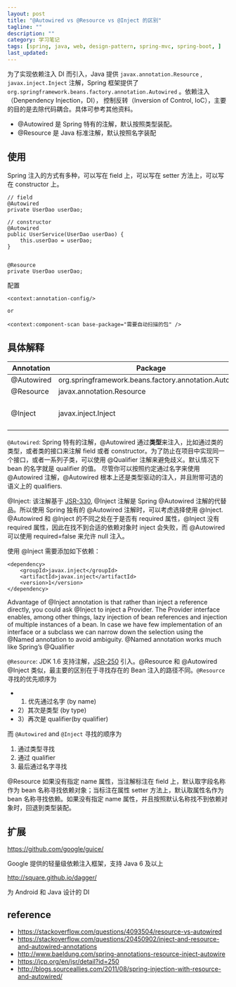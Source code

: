 ```yaml
---
layout: post
title: "@Autowired vs @Resource vs @Inject 的区别"
tagline: ""
description: ""
category: 学习笔记
tags: [spring, java, web, design-pattern, spring-mvc, spring-boot, ]
last_updated:
---
```


为了实现依赖注入 DI 而引入，Java 提供 `javax.annotation.Resource` , `javax.inject.Inject` 注解，Spring 框架提供了 `org.springframework.beans.factory.annotation.Autowired` 。依赖注入（Denpendency Injection，DI）， 控制反转（Inversion of Control, IoC），主要的目的是去除代码耦合。具体可参考其他资料。

- @Autowired 是 Spring 特有的注解，默认按照类型装配。
- @Resource 是 Java 标准注解，默认按照名字装配


## 使用

Spring 注入的方式有多种，可以写在 field 上，可以写在 setter 方法上，可以写在 constructor 上。


 	// field
	@Autowired
	private UserDao userDao;

	// constructor
	@Autowired
	public UserService(UserDao userDao) {
		this.userDao = userDao;
	}


	@Resource
	private UserDao userDao;

配置

	<context:annotation-config/>

	or

	<context:component-scan base-package="需要自动扫描的包" />


## 具体解释

Annotation     |  Package         | Source
--------------|-------------------|-----------
@Autowired    | org.springframework.beans.factory.annotation.Autowire  | Spring
@Resource     | javax.annotation.Resource | Java
@Inject       | javax.inject.Inject | Java  需额外依赖

`@Autowired`: Spring 特有的注解，@Autowired 通过**类型**来注入，比如通过类的类型，或者类的接口来注解 field 或者 constructor。为了防止在项目中实现同一个接口，或者一系列子类，可以使用 @Qualifier 注解来避免歧义。默认情况下 bean 的名字就是 qualifier 的值。 尽管你可以按照约定通过名字来使用 @Autowired 注解，@Autowired 根本上还是类型驱动的注入，并且附带可选的语义上的 qualifiers.

@Inject: 该注解基于 [JSR-330](https://jcp.org/en/jsr/detail?id=330), @Inject 注解是 Spring @Autowired 注解的代替品。所以使用 Spring 独有的 @Autowired 注解时，可以考虑选择使用 @Inject. @Autowired 和 @Inject 的不同之处在于是否有 required 属性，@Inject 没有 required 属性，因此在找不到合适的依赖对象时 inject 会失败，而 @Autowired 可以使用 required=false 来允许 null 注入。

使用 @Inject 需要添加如下依赖：

	<dependency>
		<groupId>javax.inject</groupId>
		<artifactId>javax.inject</artifactId>
		<version>1</version>
	</dependency>


Advantage of @Inject annotation is that rather than inject a reference directly, you could ask @Inject to inject a Provider. The Provider interface enables, among other things, lazy injection of bean references and injection of multiple instances of a bean. In case we have few implementation of an interface or a subclass we can narrow down the selection using the @Named annotation to avoid ambiguity. @Named annotation works much like Spring’s @Qualifier

`@Resource`: JDK 1.6 支持注解，[JSR-250](https://jcp.org/en/jsr/detail?id=250) 引入。@Resource 和 @Autowired  @Inject 类似，最主要的区别在于寻找存在的 Bean 注入的路径不同。`@Resource` 寻找的优先顺序为

- 1) 优先通过名字 (by name)
- 2）其次是类型 (by type)
- 3）再次是 qualifier(by qualifier)

而 `@Autowired` and `@Inject` 寻找的顺序为

1. 通过类型寻找
2. 通过 qualifier
3. 最后通过名字寻找

@Resource 如果没有指定 name 属性，当注解标注在 field 上，默认取字段名称作为 bean 名称寻找依赖对象；当标注在属性 setter 方法上，默认取属性名作为 bean 名称寻找依赖。如果没有指定 name 属性，并且按照默认名称找不到依赖对象时，回退到类型装配。

## 扩展

<https://github.com/google/guice/>

Google 提供的轻量级依赖注入框架，支持 Java 6 及以上

<http://square.github.io/dagger/>

为 Android 和 Java 设计的 DI


## reference

- <https://stackoverflow.com/questions/4093504/resource-vs-autowired>
- <https://stackoverflow.com/questions/20450902/inject-and-resource-and-autowired-annotations>
- <http://www.baeldung.com/spring-annotations-resource-inject-autowire>
- <https://jcp.org/en/jsr/detail?id=250>
- <http://blogs.sourceallies.com/2011/08/spring-injection-with-resource-and-autowired/>
